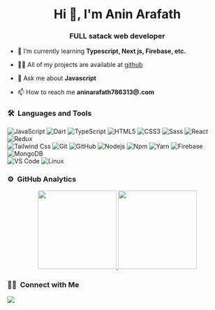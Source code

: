 <h1 align="center">Hi 👋, I'm Anin Arafath</h1>
<h3 align="center">FULL satack web developer</h3>
	

- 🌱 I’m currently learning **Typescript, Next js, Firebase, etc.**

- 👨‍💻 All of my projects are available at [github](https://github.com/aninarafath6?tab=repositories)

- 💬 Ask me about **Javascript**

- 📫 How to reach me **aninarafath786313@.com**


	
### 🛠 &nbsp;Languages and Tools

![JavaScript](https://img.shields.io/badge/-JavaScript-%23F7DF1C?style=for-the-badge&logo=javascript&logoColor=000000&labelColor=%23F7DF1C&color=%23FFCE5A)
![Dart](https://img.shields.io/badge/-Dart-3f51b5?style=for-the-badge&logo=dart&logoColor=ffffff)
![TypeScript](https://img.shields.io/badge/-TypeScript-61DAFB?style=for-the-badge&logo=TypeScript&logoColor=ffffff)
![HTML5](https://img.shields.io/badge/-HTML5-%23E44D27?style=for-the-badge&logo=html5&logoColor=ffffff)
![CSS3](https://img.shields.io/badge/-CSS3-%231572B6?style=for-the-badge&logo=css3)
![Sass](https://img.shields.io/badge/-Sass-%23CC6699?style=for-the-badge&logo=sass&logoColor=ffffff)
![React](https://img.shields.io/badge/-React-61DAFB?style=for-the-badge&logo=react&logoColor=ffffff)
![Redux](https://img.shields.io/badge/-Redux-3f51b5?style=for-the-badge&logo=redux&logoColor=ffffff)
<br/>
![Tailwind Css](https://img.shields.io/badge/Tailwind_CSS-38B2AC?style=for-the-badge&logo=tailwind-css&logoColor=white)
![Git](https://img.shields.io/badge/-Git-%23F05032?style=for-the-badge&logo=git&logoColor=%23ffffff)
![GitHub](https://img.shields.io/badge/-GitHub-181717?style=for-the-badge&logo=github)
![Nodejs](https://img.shields.io/badge/-Nodejs-339933?style=for-the-badge&logo=Node.js&logoColor=ffffff)
![Npm](https://img.shields.io/badge/-npm-CB3837?style=for-the-badge&logo=npm)
![Yarn](https://img.shields.io/badge/-yarn-61DAFB?style=for-the-badge&logo=yarn)
![Firebase](https://img.shields.io/badge/-Firebase-FFCA28?style=for-the-badge&logo=firebase&logoColor=ffffff)
![MongoDB](https://img.shields.io/badge/MongoDB-4EA94B?style=for-the-badge&logo=mongodb&logoColor=white)
<br>
![VS Code](http://img.shields.io/badge/-VS%20Code-007ACC?style=for-the-badge&logo=visual-studio-code&logoColor=ffffff)
![Linux](http://img.shields.io/badge/-Linux-0078D6?style=for-the-badge&logo=linux&logoColor=ffffff)
<br/>



### ⚙️ &nbsp;GitHub Analytics

<p align="center">
<a href="https://github.com/aninarafath6">
  <img height="180em" src="https://github-readme-stats-eight-theta.vercel.app/api?username=aninarafath6&show_icons=true&theme=radical&include_all_commits=true&count_private=true"/>
  <img height="180em" src="https://github-readme-stats-eight-theta.vercel.app/api/top-langs/?username=aninarafath6&layout=compact&langs_count=8&theme=radical"/>

</a>
</p>

### 🤝🏻 &nbsp;Connect with Me

<p>
<a href="mailto:aninarafath786313@gmail.com"><img src="https://img.shields.io/badge/-aninarafath786313@gmail.com-D14836?style=flat&logo=Gmail&logoColor=white"/></a>
